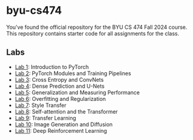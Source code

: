 # byu-cs474
You've found the official repository for the BYU CS 474 Fall 2024 course. This repository contains starter code for all assignments for the class.

## Labs
- [Lab 1](lab1_pytorch_intro.ipynb): Introduction to PyTorch
- [Lab 2](labs/lab2): PyTorch Modules and Training Pipelines
- [Lab 3](labs/lab3): Cross Entropy and ConvNets
- [Lab 4](labs/lab4): Dense Prediction and U-Nets
- [Lab 5](labs/lab5): Generalization and Measuring Performance
- [Lab 6](labs/lab6): Overfitting and Regularization
- [Lab 7](labs/lab7): Style Transfer
- [Lab 8](labs/lab8): Self-attention and the Transformer
- [Lab 9](labs/lab9): Transfer Learning
- [Lab 10](labs/lab10): Image Generation and Diffusion
- [Lab 11](labs/lab11): Deep Reinforcement Learning
